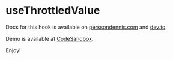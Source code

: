 # useThrottledValue

Docs for this hook is available on [perssondennis.com](https://www.perssondennis.com/articles/react-hooks-use-throttled-value-and-use-throttled-function) and [dev.to](https://dev.to/perssondennis/react-hooks-usethrottledvalue-and-usethrottledfunction-1j2n).

Demo is available at [CodeSandbox](https://codesandbox.io/s/usethrottledvalue-3yo3n6?file=/src/App.js).

Enjoy!
